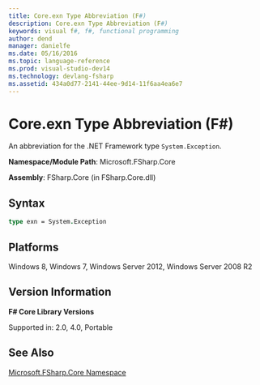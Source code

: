 ```yaml
---
title: Core.exn Type Abbreviation (F#)
description: Core.exn Type Abbreviation (F#)
keywords: visual f#, f#, functional programming
author: dend
manager: danielfe
ms.date: 05/16/2016
ms.topic: language-reference
ms.prod: visual-studio-dev14
ms.technology: devlang-fsharp
ms.assetid: 434a0d77-2141-44ee-9d14-11f6aa4ea6e7 
---
```


# Core.exn Type Abbreviation (F#)

An abbreviation for the .NET Framework type `System.Exception`.

**Namespace/Module Path**: Microsoft.FSharp.Core

**Assembly**: FSharp.Core (in FSharp.Core.dll)


## Syntax

```fsharp
type exn = System.Exception
```

## Platforms
Windows 8, Windows 7, Windows Server 2012, Windows Server 2008 R2


## Version Information
**F# Core Library Versions**

Supported in: 2.0, 4.0, Portable

## See Also
[Microsoft.FSharp.Core Namespace](Microsoft.FSharp.Core-Namespace-%5BFSharp%5D.md)